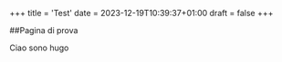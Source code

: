 +++
title = 'Test'
date = 2023-12-19T10:39:37+01:00
draft = false
+++

##Pagina di prova

Ciao sono hugo
